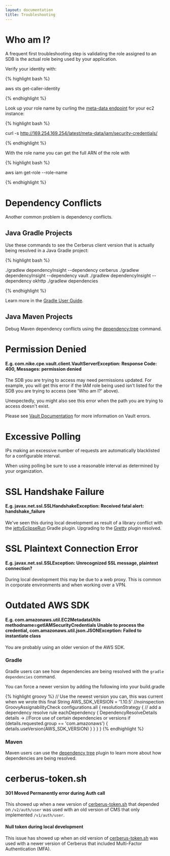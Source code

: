 ```yaml
---
layout: documentation
title: Troubleshooting
---
```


# Who am I?

A frequent first troubleshooting step is validating the role assigned to an SDB is the actual role being used by your application.

Verify your identity with:

{% highlight bash %}

aws sts get-caller-identity

{% endhighlight %}

Look up your role name by curling the [meta-data endpoint](http://docs.aws.amazon.com/AWSEC2/latest/UserGuide/ec2-instance-metadata.html#instancedata-data-retrieval) for your ec2 instance:

{% highlight bash %}

curl -s http://169.254.169.254/latest/meta-data/iam/security-credentials/

{% endhighlight %}

With the role name you can get the full ARN of the role with

{% highlight bash %}

aws iam get-role --role-name <role-name>

{% endhighlight %}

# Dependency Conflicts

Another common problem is dependency conflicts.

## Java Gradle Projects

Use these commands to see the Cerberus client version that is actually being resolved in a Java Gradle project:

{% highlight bash %}

./gradlew dependencyInsight --dependency cerberus
./gradlew dependencyInsight --dependency vault
./gradlew dependencyInsight --dependency okhttp
./gradlew dependencies

{% endhighlight %}

Learn more in the [Gradle User Guide](https://docs.gradle.org/current/userguide/dependency_management.html).

## Java Maven Projects

Debug Maven dependency conflicts using the [dependency:tree](https://maven.apache.org/plugins/maven-dependency-plugin/examples/resolving-conflicts-using-the-dependency-tree.html) command.

# Permission Denied

#### E.g. com.nike.cpe.vault.client.VaultServerException: Response Code: 400, Messages: permission denied

The SDB you are trying to access may need permissions updated.  For example, you will get this error if the IAM
role being used isn't listed for the SDB you are trying to access (see 'Who am I?' above).

Unexpectedly, you might also see this error when the path you are trying to access doesn't exist.

Please see <a target="_blank" onclick="trackOutboundLink('https://www.vaultproject.io/docs/http/')" href="https://www.vaultproject.io/docs/http/">Vault Documentation</a> for more information on Vault errors.


# Excessive Polling

IPs making an excessive number of requests are automatically blacklisted for a configurable interval.

When using polling be sure to use a reasonable interval as determined by your organization.


# SSL Handshake Failure

#### E.g. javax.net.ssl.SSLHandshakeException: Received fatal alert: handshake_failure

We've seen this during local development as result of a library conflict with the
<a target="_blank" onclick="trackOutboundLink('https://github.com/Khoulaiz/gradle-jetty-eclipse-plugin')" href="https://github.com/Khoulaiz/gradle-jetty-eclipse-plugin">jettyEclipseRun</a> Gradle plugin.  Upgrading to the
<a target="_blank" onclick="trackOutboundLink('https://github.com/akhikhl/gretty')" href="https://github.com/akhikhl/gretty">Gretty</a> plugin resolved.


# SSL Plaintext Connection Error

#### E.g. javax.net.ssl.SSLException: Unrecognized SSL message, plaintext connection?

During local development this may be due to a web proxy.  This is common in corporate environments and when working over a VPN.


# Outdated AWS SDK

#### E.g. com.amazonaws.util.EC2MetadataUtils methodname=getIAMSecurityCredentials Unable to process the credential, com.amazonaws.util.json.JSONException: Failed to instantiate class

You are probably using an older version of the AWS SDK.

### Gradle

Gradle users can see how dependencies are being resolved with the `gradle dependencies` command.

You can force a newer version by adding the following into your build.gradle

{% highlight groovy %}
// Use the newest version you can, this was current when we wrote this
final String AWS_SDK_VERSION = '1.10.5'
//noinspection GroovyAssignabilityCheck
configurations.all {
    resolutionStrategy {
        // add a dependency resolve rule
        eachDependency { DependencyResolveDetails details ->
            //Force use of certain dependencies or versions
            if (details.requested.group == 'com.amazonaws') {
                details.useVersion(AWS_SDK_VERSION)
            }
        }
    }
}
{% endhighlight %}

### Maven

Maven users can use the <a target="_blank" onclick="trackOutboundLink('http://maven.apache.org/plugins/maven-dependency-plugin/tree-mojo.html')" href="http://maven.apache.org/plugins/maven-dependency-plugin/tree-mojo.html">dependency tree</a>
plugin to learn more about how dependencies are being resolved.


# cerberus-token.sh

#### 301 Moved Permanently error during Auth call

This showed up when a new version of <a target="_blank" onclick="trackOutboundLink('https://raw.githubusercontent.com/Nike-Inc/cerberus/master/docs/user-guide/cerberus-token.sh')" href="https://raw.githubusercontent.com/Nike-Inc/cerberus/master/docs/user-guide/cerberus-token.sh">cerberus-token.sh</a> that depended on `/v2/auth/user` was used with
an old version of CMS that only implemented `/v1/auth/user`.

#### Null token during local development

This issue has showed up when an old version of <a target="_blank" onclick="trackOutboundLink('https://raw.githubusercontent.com/Nike-Inc/cerberus/master/docs/user-guide/cerberus-token.sh')" href="https://raw.githubusercontent.com/Nike-Inc/cerberus/master/docs/user-guide/cerberus-token.sh">cerberus-token.sh</a> was
used with a newer version of Cerberus that included Multi-Factor Authentication (MFA).

